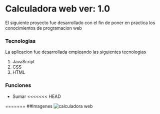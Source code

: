 # Calculadora web ver: 1.0
El siguiente proyecto fue desarrollado con el fin de poner en practica los conocimientos de programacion web
### Tecnologias
La aplicacion fue desarrollada empleando las siguientes tecnologias
1. JavaScript
2. CSS
3. HTML
### Funciones
- Sumar
<<<<<<< HEAD

=======
##Imagenes
![calculadora web](https://calculator-1.com/images/screens/calculator_1.png)

